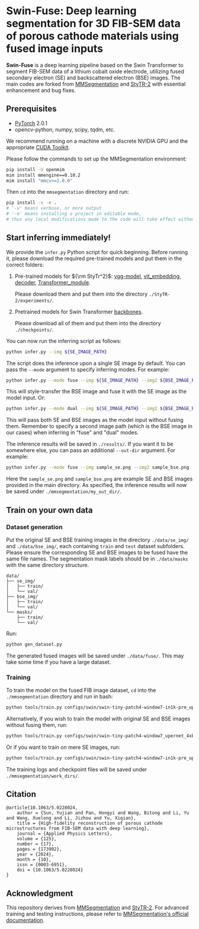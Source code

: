 # Swin-Fuse: Deep learning segmentation for 3D FIB-SEM data of porous cathode materials using fused image inputs

**Swin-Fuse** is a deep learning pipeline based on the Swin Transformer to segment FIB-SEM data of a lithium cobalt oxide electrode, utilizing fused secondary electron (SE) and backscattered electron (BSE) images. The main codes are forked from [MMSegmentation](https://github.com/open-mmlab/mmsegmentation) and [StyTR-2](https://github.com/diyiiyiii/StyTR-2) with essential enhancement and bug fixes.

## Prerequisites

- [PyTorch](https://pytorch.org/get-started/previous-versions/) 2.0.1
- opencv-python, numpy, scipy, tqdm, etc.

We recommend running on a machine with a discrete NVIDIA GPU and the appropriate [CUDA Toolkit](https://developer.nvidia.com/cuda-toolkit).

Please follow the commands to set up the MMSegmentation environment:

```bash
pip install -U openmim
mim install mmengine==0.10.2
mim install "mmcv>=2.0.0"
```

Then `cd` into the `mmsegmentation` directory and run:

```bash
pip install -v -e .
# '-v' means verbose, or more output
# '-e' means installing a project in editable mode,
# thus any local modifications made to the code will take effect without reinstallation.
```

## Start inferring immediately!

We provide the `infer.py` Python script for quick beginning. Before running it, please download the required pre-trained models and put them in the correct folders:

1. Pre-trained models for ${\rm StyTr^2}$: [vgg-model](https://drive.google.com/file/d/1BinnwM5AmIcVubr16tPTqxMjUCE8iu5M/view?usp=sharing),  [vit_embedding](https://drive.google.com/file/d/1C3xzTOWx8dUXXybxZwmjijZN8SrC3e4B/view?usp=sharing), [decoder](https://drive.google.com/file/d/1fIIVMTA_tPuaAAFtqizr6sd1XV7CX6F9/view?usp=sharing), [Transformer_module](https://drive.google.com/file/d/1dnobsaLeE889T_LncCkAA2RkqzwsfHYy/view?usp=sharing).

   Please download them and put them into the directory  `./StyTR-2/experiments/`.

2. Pretrained models for Swin Transformer [backbones](https://drive.google.com/drive/folders/1YWgUXNZtCHk4gS2m-VU_ZgVwsj5HOpgL?usp=drive_link).

   Please download all of them and put them into the directory `./checkpoints/`.

You can now run the inferring script as follows:

```bash
python infer.py --img ${SE_IMAGE_PATH}
```

The script does the inference upon a single SE image by default. You can pass the `--mode` argument to specify inferring modes. For example:

```bash
python infer.py --mode fuse --img ${SE_IMAGE_PATH} --img2 ${BSE_IMAGE_PATH}
```

This will style-transfer the BSE image and fuse it with the SE image as the model input. Or:

```bash
python infer.py --mode dual --img ${SE_IMAGE_PATH} --img2 ${BSE_IMAGE_PATH}
```

This will pass both SE and BSE images as the model input without fusing them. Remember to specify a second image path (which is the BSE image in our cases) when inferring in "fuse" and "dual" modes.

The inference results will be saved in `./results/`. If you want it to be somewhere else, you can pass an additional `--out-dir` argument. For example:

```bash
python infer.py --mode fuse --img sample_se.png --img2 sample_bse.png --out-dir mmsegmentation/my_out_dir
```

Here the `sample_se.png` and `sample_bse.png` are example SE and BSE images provided in the main directory. As specified, the inference results will now be saved under `./mmsegmentation/my_out_dir/`.

## Train on your own data

### Dataset generation

Put the original SE and BSE training images in the directory `./data/se_img/` and `./data/bse_img/`, each containing `train` and `test` dataset subfolders. Please ensure the corresponding SE and BSE images to be fused have the same file names. The segmentation mask labels should be in `./data/masks` with the same directory structure.

```
data/
├── se_img/
│   ├── train/
│   └── val/
├── bse_img/
│   ├── train/
│   └── val/
└── masks/
    ├── train/
    └── val/
```

Run:

```bash
python gen_dataset.py
```

The generated fused images will be saved under `./data/fuse/`. This may take some time if you have a large dataset. 

### Training

To train the model on the fused FIB image dataset, `cd` into the `./mmsegmentation` directory and run in bash:

```bash
python tools/train.py configs/swin/swin-tiny-patch4-window7-in1k-pre_upernet_4xb2-40ke_fib-fuse-512x512.py --amp
```

Alternatively, if you wish to train the model with original SE and BSE images without fusing them, run:

```bash
python tools/train.py configs/swin/swin-tiny-patch4-window7_upernet_4xb2-40ke_fib-dual-512x512.py --amp
```

Or if you want to train on mere SE images, run:

```bash
python tools/train.py configs/swin/swin-tiny-patch4-window7-in1k-pre_upernet_4xb2-40ke_fib-512x512.py --amp
```

The training logs and checkpoint files will be saved under `./mmsegmentation/work_dirs/`.

## Citation

```
@article{10.1063/5.0228024,
    author = {Sun, Yujian and Pan, Hongyi and Wang, Bitong and Li, Yu and Wang, Xuelong and Li, Jizhou and Yu, Xiqian},
    title = {High-fidelity reconstruction of porous cathode microstructures from FIB-SEM data with deep learning},
    journal = {Applied Physics Letters},
    volume = {125},
    number = {17},
    pages = {173902},
    year = {2024},
    month = {10},
    issn = {0003-6951},
    doi = {10.1063/5.0228024}
}
```

## Acknowledgment

This repository derives from [MMSegmentation](https://github.com/open-mmlab/mmsegmentation) and [StyTR-2](https://github.com/diyiiyiii/StyTR-2). For advanced training and testing instructions, please refer to [MMSegmentation's official documentation](https://mmsegmentation.readthedocs.io/en/latest/index.html).